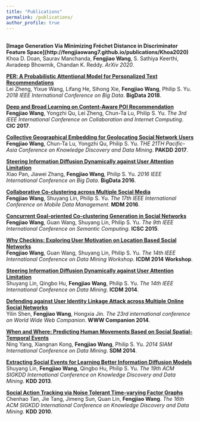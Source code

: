 ```yaml
---
title: "Publications"
permalink: /publications/
author_profile: true
---
```

<br>
<b>[Image Generation Via Minimizing Fréchet Distance in Discriminator Feature Space](http://fengjiaowang7.github.io/publications/Khoa2020)</b> <br> 
Khoa D. Doan, Saurav Manchanda, <b>Fengjiao Wang</b>, S. Sathiya Keerthi, Avradeep Bhowmik, Chandan K. Reddy.
<i>ArXiv 2020</i>. 

<b>[PER: A Probabilistic Attentional Model for Personalized Text Recommendations](http://fengjiaowang7.github.io/publications/LeiBigData2018)</b> <br> 
Lei Zheng, Yixue Wang, Lifang He, Sihong Xie, <b>Fengjiao Wang</b>, Philip S. Yu.
<i>2018 IEEE International Conference on Big Data</i>. <b>BigData 2018</b>.

<b>[Deep and Broad Learning on Content-Aware POI Recommendation](http://fengjiaowang7.github.io/publications/FengjiaoCIC2017)</b> <br> 
<b>Fengjiao Wang</b>, Yongzhi Qu, Lei Zheng, Chun-Ta Lu, Philip S. Yu.
<i>The 3rd IEEE International Conference on Collaboration and Internet Computing</i>. <b>CIC 2017</b>.

<b>[Collective Geographical Embedding for Geolocating Social Network Users](http://fengjiaowang7.github.io/publications/FengjiaoPAKDD2017)</b> <br> 
<b>Fengjiao Wang</b>, Chun-Ta Lu, Yongzhi Qu, Philip S. Yu.
<i>THE 21TH Pacific-Asia Conference on Knowledge Discovery and Data Mining</i>. <b>PAKDD 2017</b>.

<b>[Steering Information Diffusion Dynamically against User Attention Limitation](http://fengjiaowang7.github.io/publications/XiaoBigData2016)</b> <br> 
Xiao Pan, Jiawei Zhang, <b>Fengjiao Wang</b>, Philip S. Yu.
<i>2016 IEEE International Conference on Big Data</i>. <b>BigData 2016</b>.

<b>[Collaborative Co-clustering across Multiple Social Media](http://fengjiaowang7.github.io/publications/FengjiaoMDM2016)</b> <br> 
<b>Fengjiao Wang</b>, Shuyang Lin, Philip S. Yu.
<i>The 17th IEEE International Conference on Mobile Data Management</i>. <b>MDM 2016</b>.

<b>[Concurrent Goal-oriented Co-clustering Generation in Social Networks](http://fengjiaowang7.github.io/publications/FengjiaoICSD2015)</b> <br> 
<b>Fengjiao Wang</b>, Guan Wang, Shuyang Lin, Philip S. Yu.
<i>The 9th IEEE International Conference on Semantic Computing</i>. <b>ICSC 2015</b>.

<b>[Why Checkins: Exploring User Motivation on Location Based Social Networks](http://fengjiaowang7.github.io/publications/FengjiaoICDM2014)</b> <br> 
<b>Fengjiao Wang</b>, Guan Wang, Shuyang Lin, Philip S. Yu.
<i>The 14th IEEE International Conference on Data Mining Workshop</i>. <b>ICDM 2014 Workshop</b>.

<b>[Steering Information Diffusion Dynamically against User Attention Limitation](http://fengjiaowang7.github.io/publications/ShuyangICDM2014)</b> <br> 
Shuyang Lin, Qingbo Hu, <b>Fengjiao Wang</b>, Philip S. Yu.
<i>The 14th IEEE International Conference on Data Mining</i>. <b>ICDM 2014</b>.

<b>[Defending against User Identity Linkage Attack across Multiple Online Social Networks](http://fengjiaowang7.github.io/publications/YilinWWW2014)</b> <br> 
Yilin Shen, <b>Fengjiao Wang</b>, Hongxia Jin.
<i>The 23rd international conference on World Wide Web Companion</i>. <b>WWW Companion 2014</b>.

<b>[When and Where: Predicting Human Movements Based on Social Spatial-Temporal Events](http://fengjiaowang7.github.io/publications/NingSDM2014)</b> <br> 
Ning Yang, Xiangnan Kong, <b>Fengjiao Wang</b>, Philip S. Yu.
<i>2014 SIAM International Conference on Data Mining</i>. <b>SDM 2014</b>.

<b>[Extracting Social Events for Learning Better Information Diffusion Models](http://fengjiaowang7.github.io/publications/ShuyangKDD2013)</b> <br> 
Shuyang Lin, <b>Fengjiao Wang</b>, Qingbo Hu, Philip S. Yu.
<i>The 19th ACM SIGKDD International Conference on Knowledge Discovery and Data Mining</i>. <b>KDD 2013</b>.

<b>[Social Action Tracking via Noise Tolerant Time-varying Factor Graphs](http://fengjiaowang7.github.io/publications/ChenhaoKDD2010)</b> <br> 
Chenhao Tan, Jie Tang, Jimeng Sun, Quan Lin, <b>Fengjiao Wang</b>.
<i>The 16th ACM SIGKDD International Conference on Knowledge Discovery and Data Mining</i>. <b>KDD 2010</b>.


